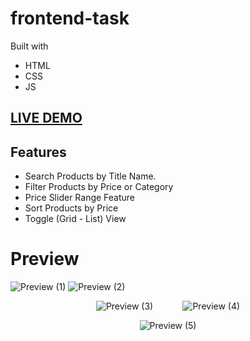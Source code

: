 # frontend-task

Built with

- HTML
- CSS
- JS

## <a href="https://frontend-task.pages.dev/" target="_blank">LIVE DEMO</a>

## Features

- Search Products by Title Name.
- Filter Products by Price or Category
- Price Slider Range Feature
- Sort Products by Price
- Toggle (Grid - List) View

# Preview

![Preview (1)](https://user-images.githubusercontent.com/52681435/161135685-989b232a-422e-4e9b-9dff-99fab47658bc.png)
![Preview (2)](https://user-images.githubusercontent.com/52681435/161135945-9b5c0c65-ac83-4ada-bdfa-41778a96a94f.png)

<div align="center">

![Preview (3)](https://user-images.githubusercontent.com/52681435/161135760-69232f0c-1bef-44f7-a327-428087a792c6.png)
&nbsp;&nbsp;&nbsp;&nbsp;&nbsp;&nbsp;&nbsp;&nbsp;&nbsp;&nbsp;
![Preview (4)](https://user-images.githubusercontent.com/52681435/161136639-5a5121f5-8a7b-4127-a7fb-b9f67231cf1e.png)

</div>

<div align="center">

![Preview (5)](https://user-images.githubusercontent.com/52681435/161136155-fbec7df2-68fa-49e9-8801-c9599c452583.png)

</div>
